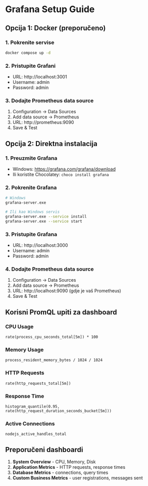 # Grafana Setup Guide

## Opcija 1: Docker (preporučeno)

### 1. Pokrenite servise
```bash
docker compose up -d
```

### 2. Pristupite Grafani
- URL: http://localhost:3001
- Username: admin
- Password: admin

### 3. Dodajte Prometheus data source
1. Configuration → Data Sources
2. Add data source → Prometheus
3. URL: http://prometheus:9090
4. Save & Test

## Opcija 2: Direktna instalacija

### 1. Preuzmite Grafana
- Windows: https://grafana.com/grafana/download
- Ili koristite Chocolatey: `choco install grafana`

### 2. Pokrenite Grafana
```bash
# Windows
grafana-server.exe

# Ili kao Windows servis
grafana-server.exe --service install
grafana-server.exe --service start
```

### 3. Pristupite Grafana
- URL: http://localhost:3000
- Username: admin
- Password: admin

### 4. Dodajte Prometheus data source
1. Configuration → Data Sources
2. Add data source → Prometheus
3. URL: http://localhost:9090 (gdje je vaš Prometheus)
4. Save & Test

## Korisni PromQL upiti za dashboard

### CPU Usage
```
rate(process_cpu_seconds_total[5m]) * 100
```

### Memory Usage
```
process_resident_memory_bytes / 1024 / 1024
```

### HTTP Requests
```
rate(http_requests_total[5m])
```

### Response Time
```
histogram_quantile(0.95, rate(http_request_duration_seconds_bucket[5m]))
```

### Active Connections
```
nodejs_active_handles_total
```

## Preporučeni dashboardi
1. **System Overview** - CPU, Memory, Disk
2. **Application Metrics** - HTTP requests, response times
3. **Database Metrics** - connections, query times
4. **Custom Business Metrics** - user registrations, messages sent 